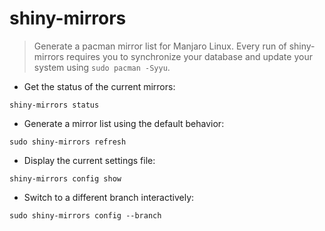 # shiny-mirrors

> Generate a pacman mirror list for Manjaro Linux.
> Every run of shiny-mirrors requires you to synchronize your database and update your system using `sudo pacman -Syyu`.

- Get the status of the current mirrors:

`shiny-mirrors status`

- Generate a mirror list using the default behavior:

`sudo shiny-mirrors refresh`

- Display the current settings file:

`shiny-mirrors config show`

- Switch to a different branch interactively:

`sudo shiny-mirrors config --branch`
